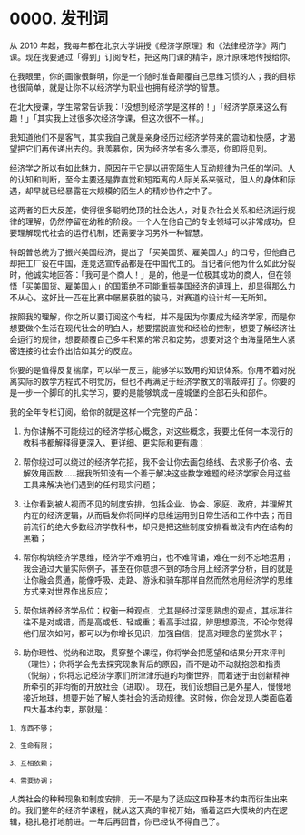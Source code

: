 # 0000. 发刊词
从 2010 年起，我每年都在北京大学讲授《经济学原理》和《法律经济学》两门课。现在我要通过「得到」订阅专栏，把这两门课的精华，原汁原味地传授给你。

在我眼里，你的画像很鲜明，你是一个随时准备颠覆自己思维习惯的人；我的目标也很简单，就是让你不以经济学为职业也拥有经济学的智慧。

在北大授课，学生常常告诉我：「没想到经济学是这样的！」「经济学原来这么有趣！」「其实我上过很多次经济学课，但这次很不一样。」

我知道他们不是客气，其实我自己就是亲身经历过经济学带来的震动和快感，才渴望把它们再传递出去的。我羡慕你，因为经济学有多么漂亮，你即将见到。

经济学之所以有如此魅力，原因在于它是以研究陌生人互动规律为己任的学问。人的认知和判断，至今主要还是靠直觉和短距离的人际关系来驱动，但人的身体和际遇，却早就已经暴露在大规模的陌生人的精妙协作之中了。

这两者的巨大反差，使得很多聪明绝顶的社会达人，对复杂社会关系和经济运行规律的理解，仍然停留在幼稚的阶段。一个人在他自己的专业领域可以非常成功，但要理解现代社会的运行机制，还需要学习另外一种智慧。

特朗普总统为了振兴美国经济，提出了「买美国货、雇美国人」的口号，但他自己却把工厂设在中国，连竞选宣传品都是在中国代工的。当记者问他为什么如此分裂时，他诚实地回答：「我可是个商人！」是的，他是一位极其成功的商人，但在领悟「买美国货、雇美国人」的国策绝不可能重振美国经济的道理上，却显得那么力不从心。这好比一匹在比赛中屡屡获胜的骏马，对赛道的设计却一无所知。

按照我的理解，你之所以要订阅这个专栏，并不是因为你要成为经济学家，而是你想要做个生活在现代社会的明白人，想要摆脱直觉和经验的控制，想要了解经济社会运行的规律，想要颠覆自己多年积累的常识和定势，想要对这个由海量陌生人紧密连接的社会作出恰如其分的反应。

你要的是值得反复揣摩，可以举一反三，能够学以致用的知识体系。你用不着对脱离实际的数学方程式不明觉厉，但也不再满足于经济学散文的零敲碎打了。你要的是一步一个脚印的扎实学习，要的是能够筑成一座城堡的全部石头和部件。

我的全年专栏订阅，给你的就是这样一个完整的产品：

1. 为你讲解不可能绕过的经济学核心概念，对这些概念，我要比任何一本现行的教科书都解释得更深入、更详细、更实际和更有趣；

2. 帮你绕过可以绕过的经济学花招，我不会让你去画包络线、去求影子价格、去解效用函数……据我所知没有一个善于解决这些数学难题的经济学家会用这些工具来解决他们遇到的任何现实问题；
3. 让你看到被人视而不见的制度安排，包括企业、协会、家庭、政府，并理解其内在的经济逻辑，从而启发你将同样的思维运用到日常生活和工作中去；而目前流行的绝大多数经济学教科书，却只是把这些制度安排看做没有内在结构的黑箱；
4. 帮你构筑经济学思维，经济学不难明白，也不难背诵，难在一刻不忘地运用；我会通过大量实际例子，甚至在你意想不到的场合用上经济学分析，目的就是让你融会贯通，能像呼吸、走路、游泳和骑车那样自然而然地用经济学的思维方式来对世界作出反应；
5. 帮你培养经济学品位：权衡一种观点，尤其是经过深思熟虑的观点，其标准往往不是对或错，而是高或低、轻或重；看高手过招，辨思想源流，不论你觉得他们层次如何，都可以为你增长见识，加强自信，提高对理念的鉴赏水平； 
6. 助你理性、悦纳和进取，贯穿整个课程，你将学会把愿望和结果分开来评判（理性）；你将学会先去探究现象背后的原因，而不是动不动就抱怨和指责（悦纳）；你将忘记经济学家们所津津乐道的均衡世界，而着迷于由创新精神所牵引的非均衡的开放社会（进取）。
现在，我们设想自己是外星人，慢慢地接近地球，想要开始了解人类社会的活动规律。这时候，你会发现人类面临着四大基本约束，那就是：

```
1、东西不够； 
 
2、生命有限；  

3、互相依赖； 
 
4、需要协调；
```

人类社会的种种现象和制度安排，无一不是为了适应这四种基本约束而衍生出来的。我们整年的经济学课程，就从这天真的审视开始，循着这四大模块的内在逻辑，稳扎稳打地前进。一年后再回首，你已经认不得自己了。